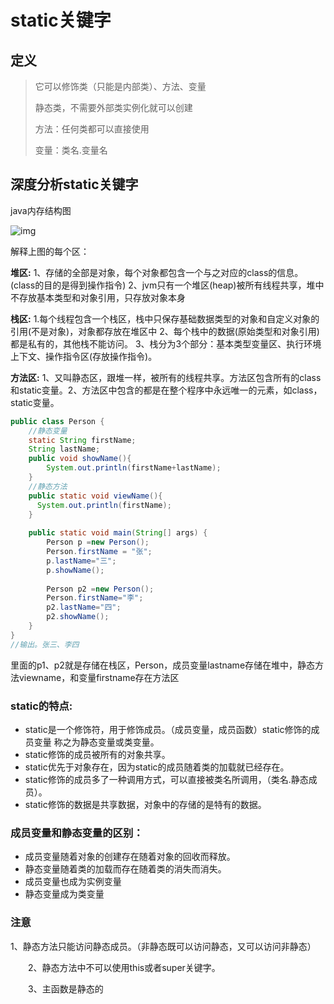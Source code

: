 # static关键字

## 定义

> 它可以修饰类（只能是内部类）、方法、变量
>
> 静态类，不需要外部类实例化就可以创建
>
> 方法：任何类都可以直接使用
>
> 变量：类名.变量名

## 深度分析static关键字

java内存结构图

![img](https://pica.zhimg.com/v2-57af372ebfa0db75ded2676b33e94306_r.jpg)

解释上图的每个区：

**堆区:** 1、存储的全部是对象，每个对象都包含一个与之对应的class的信息。(class的目的是得到操作指令) 2、jvm只有一个堆区(heap)被所有线程共享，堆中不存放基本类型和对象引用，只存放对象本身

**栈区:** 1.每个线程包含一个栈区，栈中只保存基础数据类型的对象和自定义对象的引用(不是对象)，对象都存放在堆区中 2、每个栈中的数据(原始类型和对象引用)都是私有的，其他栈不能访问。 3、栈分为3个部分：基本类型变量区、执行环境上下文、操作指令区(存放操作指令)。

 **方法区:** 1、又叫静态区，跟堆一样，被所有的线程共享。方法区包含所有的class和static变量。2、方法区中包含的都是在整个程序中永远唯一的元素，如class，static变量。

```java
public class Person {
    //静态变量
    static String firstName;
    String lastName;
    public void showName(){
        System.out.println(firstName+lastName);
    }
    //静态方法
    public static void viewName(){
      System.out.println(firstName);
    }
    
    public static void main(String[] args) {
        Person p =new Person();
        Person.firstName = "张";
        p.lastName="三";
        p.showName();
        
        Person p2 =new Person();
        Person.firstName="李";
        p2.lastName="四";
        p2.showName();
    }
}
//输出。张三、李四
```

里面的p1、p2就是存储在栈区，Person，成员变量lastname存储在堆中，静态方法viewname，和变量firstname存在方法区

### static的特点:

- static是一个修饰符，用于修饰成员。（成员变量，成员函数）static修饰的成员变量 称之为静态变量或类变量。
- static修饰的成员被所有的对象共享。
- static优先于对象存在，因为static的成员随着类的加载就已经存在。
-  static修饰的成员多了一种调用方式，可以直接被类名所调用，（类名.静态成员）。
-  static修饰的数据是共享数据，对象中的存储的是特有的数据。

### 成员变量和静态变量的区别：

- 成员变量随着对象的创建存在随着对象的回收而释放。
- 静态变量随着类的加载而存在随着类的消失而消失。
- 成员变量也成为实例变量
- 静态变量成为类变量

### 注意

​       1、静态方法只能访问静态成员。（非静态既可以访问静态，又可以访问非静态）

　　2、静态方法中不可以使用this或者super关键字。

　　3、主函数是静态的

